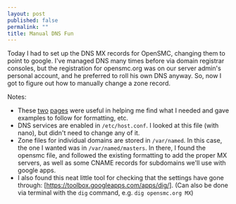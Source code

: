 ```yaml
---
layout: post
published: false
permalink: ""
title: Manual DNS Fun
---
```


Today I had to set up the DNS MX records for OpenSMC, changing them to point to google.  I've managed DNS many times before via domain registrar consoles, but the registration for opensmc.org was on our server admin's personal account, and he preferred to roll his own DNS anyway.  So, now I got to figure out how to manually change a zone record.

Notes:
- These [two](http://www.tldp.org/LDP/lame/LAME/linux-admin-made-easy/domain-name-server.html) [pages](https://access.redhat.com/documentation/en-US/Red_Hat_Enterprise_Linux/6/html/Deployment_Guide/s2-bind-zone.html) were useful in helping me find what I needed and gave examples to follow for formatting, etc.
- DNS services are enabled in `/etc/host.conf`. I looked at this file (with nano), but didn't need to change any of it.
- Zone files for individual domains are stored in `/var/named`. In this case, the one I wanted was in `/var/named/masters`.  In there, I found the opensmc file, and followed the existing formatting to add the proper MX servers, as well as some CNAME records for subdomains we'll use with google apps.
- I also found this neat little tool for checking that the settings have gone through: [https://toolbox.googleapps.com/apps/dig/].  (Can also be done via terminal with the `dig` command, e.g. `dig opensmc.org MX`)

